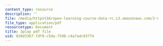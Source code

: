 ```yaml
---
content_type: resource
description: ''
file: /media/https%3A/open-learning-course-data-rc.s3.amazonaws.com/2-003sc-engineering-dynamics-fall-2011/926d33677df9c5da7598c4a7a4c037f4_9_d8CQrCYUw.pdf
file_type: application/pdf
resourcetype: Document
title: 3play pdf file
uid: 926d3367-7df9-c5da-7598-c4a7a4c037f4
---
```

